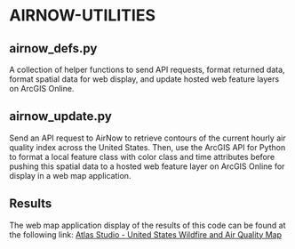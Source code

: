 # AIRNOW-UTILITIES
 
## airnow_defs.py

A collection of helper functions to send API requests, format returned data, format spatial data for web display, and update hosted web feature layers on ArcGIS Online.

## airnow_update.py

Send an API request to AirNow to retrieve contours of the current hourly air quality index across the United States. Then, use the ArcGIS API for Python to format a local feature class with color class and time attributes before pushing this spatial data to a hosted web feature layer on ArcGIS Online for display in a web map application.

## Results

The web map application display of the results of this code can be found at the following link:
[Atlas Studio - United States Wildfire and Air Quality Map](https://www.atlasstud.io/usa-wildfire-air-quality)